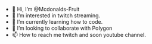 - 👋 Hi, I’m @Mcdonalds-Fruit
- 👀 I’m interested in twitch streaming.
- 🌱 I’m currently learning how to code.
- 💞️ I’m looking to collaborate with PoIygon
- 📫 How to reach me twitch and soon youtube channel.

<!---
Mcdonalds-Fruit/Mcdonalds-Fruit is a ✨ special ✨ repository because its `README.md` (this file) appears on your GitHub profile.
You can click the Preview link to take a look at your changes.
--->

